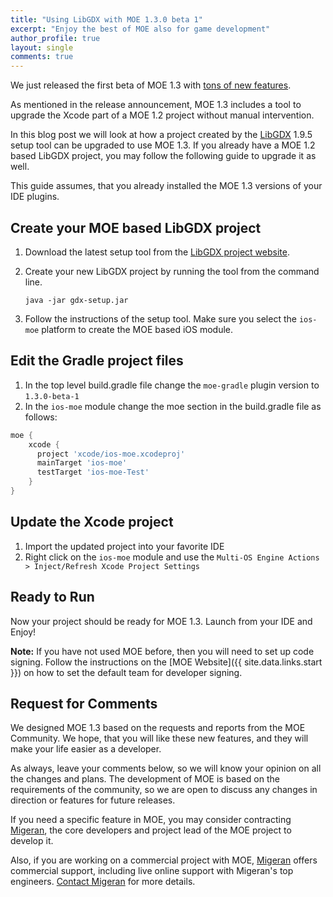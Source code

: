 ```yaml
---
title: "Using LibGDX with MOE 1.3.0 beta 1"
excerpt: "Enjoy the best of MOE also for game development"
author_profile: true
layout: single
comments: true
---
```


We just released the first beta of MOE 1.3 with [tons of new features](/blog/2016-12-16-moe-1.3.0-beta-1-released/).

As mentioned in the release announcement, MOE 1.3 includes a tool to upgrade the Xcode part of a MOE 1.2 project without manual intervention.

In this blog post we will look at how a project created by the [LibGDX](https://libgdx.badlogicgames.com) 1.9.5 setup tool can be upgraded to use MOE 1.3. If you already have a MOE 1.2 based LibGDX project, you may follow the following guide to upgrade it as well.

This guide assumes, that you already installed the MOE 1.3 versions of your IDE plugins.

## Create your MOE based LibGDX project

1. Download the latest setup tool from the [LibGDX project website](https://libgdx.badlogicgames.com).
1. Create your new LibGDX project by running the tool from the command line.

    ```
    java -jar gdx-setup.jar
    ```
1. Follow the instructions of the setup tool. Make sure you select the ``ios-moe`` platform to create the MOE based iOS module.

## Edit the Gradle project files

1. In the top level build.gradle file change the ``moe-gradle`` plugin version to ``1.3.0-beta-1``
1. In the ``ios-moe`` module change the moe section in the build.gradle file as follows:

```groovy
moe {
    xcode {
      project 'xcode/ios-moe.xcodeproj'
      mainTarget 'ios-moe'
      testTarget 'ios-moe-Test'
    }
}
```

## Update the Xcode project

1. Import the updated project into your favorite IDE
1. Right click on the ``ios-moe`` module and use the ``Multi-OS Engine Actions > Inject/Refresh Xcode Project Settings``

## Ready to Run

Now your project should be ready for MOE 1.3. Launch from your IDE and Enjoy!

**Note:** If you have not used MOE before, then you will need to set up code signing. Follow the instructions on the [MOE Website]({{ site.data.links.start }}) on how to set the default team for developer signing.

## Request for Comments

 We designed MOE 1.3 based on the requests and reports from the MOE Community. We hope, that you will like these new features, and they will make your life easier as a developer.

As always, leave your comments below, so we will know your opinion on all the changes and plans. The development of MOE is based on the requirements of the community, so we are open to discuss any changes in direction or features for future releases.

If you need a specific feature in MOE, you may consider contracting  [Migeran](https://migeran.com), the core developers and project lead of the MOE project to develop it.

Also, if you are working on a commercial project with MOE, [Migeran](https://migeran.com) offers commercial support, including live online support with Migeran's top engineers. [Contact Migeran](https://migeran.com/contact/) for more details.
